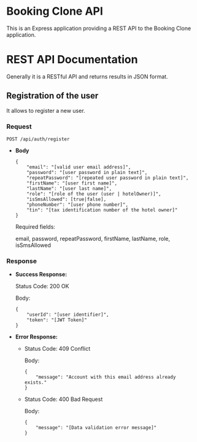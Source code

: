 # Booking Clone API

This is an Express application providing a REST API to the Booking Clone application.

# REST API Documentation

Generally it is a RESTful API and returns results in JSON format.

## Registration of the user

It allows to register a new user.

### Request

`POST /api/auth/register`

* **Body**

    ```
    {
        "email": "[valid user email address]",
        "password": "[user password in plain text]",
        "repeatPassword": "[repeated user password in plain text]",
        "firstName": "[user first name]",
        "lastName": "[user last name]",
        "role": "[role of the user (user | hotelOwner)]",
        "isSmsAllowed": [true|false],
        "phoneNumber": "[user phone number]",
        "tin": "[tax identification number of the hotel owner]"
    }
    ```

    Required fields: 

    email, password, repeatPassword, firstName, lastName, role, isSmsAllowed
  
### Response

* **Success Response:**
  
    Status Code: 200 OK

    Body: 
    ```
    {
        "userId": "[user identifier]",
        "token": "[JWT Token]"
    }
    ```

* **Error Response:**
  
  * Status Code: 409 Conflict

      Body:
      ```
      {
          "message": "Account with this email address already exists."
      }
      ```

  * Status Code: 400 Bad Request

      Body:
      ```
      {
          "message": "[Data validation error message]"
      }
      ```